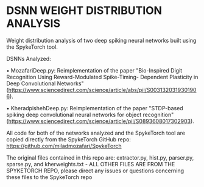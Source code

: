 # DSNN WEIGHT DISTRIBUTION ANALYSIS
Weight distribution analysis of two deep spiking neural networks built using the SpykeTorch tool.

DSNNs Analyzed:

• MozafariDeep.py: Reimplementation of the paper "Bio-Inspired Digit Recognition Using Reward-Modulated Spike-Timing- Dependent Plasticity in Deep Convolutional Networks" (https://www.sciencedirect.com/science/article/abs/pii/S0031320319301906).

• KheradpishehDeep.py: Reimplementation of the paper "STDP-based spiking deep convolutional neural networks for object recognition" (https://www.sciencedirect.com/science/article/pii/S0893608017302903).

All code for both of the networks analyzed and the SpykeTorch tool are copied directly from the SpykeTorch GitHub repo: https://github.com/miladmozafari/SpykeTorch 

The original files contained in this repo are: extractor.py, hist.py, parser.py, sparse.py, and kherweights.txt - ALL OTHER FILES ARE FROM THE SPYKETORCH REPO, please direct any issues or questions concerning these files to the SpykeTorch repo
